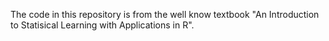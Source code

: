
The code in this repository is from the well know textbook "An Introduction to Statisical Learning with Applications in R".

